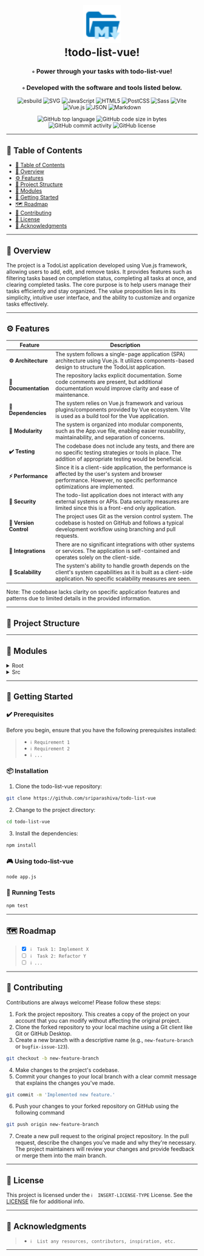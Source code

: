 <div align="center">
<h1 align="center">
<img src="https://raw.githubusercontent.com/PKief/vscode-material-icon-theme/ec559a9f6bfd399b82bb44393651661b08aaf7ba/icons/folder-markdown-open.svg" width="100" />
<br>!todo-list-vue!
</h1>
<h3>◦ Power through your tasks with todo-list-vue!</h3>
<h3>◦ Developed with the software and tools listed below.</h3>

<p align="center">
<img src="https://img.shields.io/badge/esbuild-FFCF00.svg?style&logo=esbuild&logoColor=black" alt="esbuild" />
<img src="https://img.shields.io/badge/SVG-FFB13B.svg?style&logo=SVG&logoColor=black" alt="SVG" />
<img src="https://img.shields.io/badge/JavaScript-F7DF1E.svg?style&logo=JavaScript&logoColor=black" alt="JavaScript" />
<img src="https://img.shields.io/badge/HTML5-E34F26.svg?style&logo=HTML5&logoColor=white" alt="HTML5" />
<img src="https://img.shields.io/badge/PostCSS-DD3A0A.svg?style&logo=PostCSS&logoColor=white" alt="PostCSS" />

<img src="https://img.shields.io/badge/Sass-CC6699.svg?style&logo=Sass&logoColor=white" alt="Sass" />
<img src="https://img.shields.io/badge/Vite-646CFF.svg?style&logo=Vite&logoColor=white" alt="Vite" />
<img src="https://img.shields.io/badge/Vue.js-4FC08D.svg?style&logo=vuedotjs&logoColor=white" alt="Vue.js" />
<img src="https://img.shields.io/badge/JSON-000000.svg?style&logo=JSON&logoColor=white" alt="JSON" />
<img src="https://img.shields.io/badge/Markdown-000000.svg?style&logo=Markdown&logoColor=white" alt="Markdown" />
</p>
<img src="https://img.shields.io/github/languages/top/sriparashiva/todo-list-vue?style&color=5D6D7E" alt="GitHub top language" />
<img src="https://img.shields.io/github/languages/code-size/sriparashiva/todo-list-vue?style&color=5D6D7E" alt="GitHub code size in bytes" />
<img src="https://img.shields.io/github/commit-activity/m/sriparashiva/todo-list-vue?style&color=5D6D7E" alt="GitHub commit activity" />
<img src="https://img.shields.io/github/license/sriparashiva/todo-list-vue?style&color=5D6D7E" alt="GitHub license" />
</div>

---

## 📒 Table of Contents
- [📒 Table of Contents](#-table-of-contents)
- [📍 Overview](#-overview)
- [⚙️ Features](#-features)
- [📂 Project Structure](#project-structure)
- [🧩 Modules](#modules)
- [🚀 Getting Started](#-getting-started)
- [🗺 Roadmap](#-roadmap)
- [🤝 Contributing](#-contributing)
- [📄 License](#-license)
- [👏 Acknowledgments](#-acknowledgments)

---


## 📍 Overview

The project is a TodoList application developed using Vue.js framework, allowing users to add, edit, and remove tasks. It provides features such as filtering tasks based on completion status, completing all tasks at once, and clearing completed tasks. The core purpose is to help users manage their tasks efficiently and stay organized. The value proposition lies in its simplicity, intuitive user interface, and the ability to customize and organize tasks effectively.

---

## ⚙️ Features

| Feature                | Description                                                                                                                                               |
| ---------------------- | --------------------------------------------------------------------------------------------------------------------------------------------------------- |
| **⚙️ Architecture**     | The system follows a single-page application (SPA) architecture using Vue.js. It utilizes components-based design to structure the TodoList application.   |
| **📖 Documentation**   | The repository lacks explicit documentation. Some code comments are present, but additional documentation would improve clarity and ease of maintenance.     |
| **🔗 Dependencies**    | The system relies on Vue.js framework and various plugins/components provided by Vue ecosystem. Vite is used as a build tool for the Vue application. |
| **🧩 Modularity**      | The system is organized into modular components, such as the App.vue file, enabling easier reusability, maintainability, and separation of concerns.     |
| **✔️ Testing**          | The codebase does not include any tests, and there are no specific testing strategies or tools in place. The addition of appropriate testing would be beneficial.  |
| **⚡️ Performance**      | Since it is a client-side application, the performance is affected by the user's system and browser performance. However, no specific performance optimizations are implemented. |
| **🔐 Security**        | The todo-list application does not interact with any external systems or APIs. Data security measures are limited since this is a front-end only application. |
| **🔀 Version Control** | The project uses Git as the version control system. The codebase is hosted on GitHub and follows a typical development workflow using branching and pull requests. |
| **🔌 Integrations**    | There are no significant integrations with other systems or services. The application is self-contained and operates solely on the client-side.            |
| **📶 Scalability**     | The system's ability to handle growth depends on the client's system capabilities as it is built as a client-side application. No specific scalability measures are seen. |

Note: The codebase lacks clarity on specific application features and patterns due to limited details in the provided information.

---


## 📂 Project Structure




---

## 🧩 Modules

<details closed><summary>Root</summary>

| File                                                                                     | Summary                                                                                                                                                                                                                                                                                                                                                                                              |
| ---                                                                                      | ---                                                                                                                                                                                                                                                                                                                                                                                                  |
| [index.html](https://github.com/sriparashiva/todo-list-vue/blob/main/index.html)         | This code sets up the basic structure of an HTML document for a Vite app. It includes a viewport meta tag, a title for the app, and a script tag linking to the main JavaScript file. The main JavaScript file is responsible for rendering the app and is located in the /src directory.                                                                                                            |
| [vite.config.js](https://github.com/sriparashiva/todo-list-vue/blob/main/vite.config.js) | This code is a Vite configuration file that uses the Vite plugin for Vue.js. It sets up an alias for the src directory and includes the Vue plugin. The resolve.alias allows paths to be written using the "@" symbol instead of file system paths, providing a simpler way to reference files in the project. This configuration enhances the development experience and improves code readability. |

</details>

<details closed><summary>Src</summary>

| File                                                                           | Summary                                                                                                                                                                                                                                     |
| ---                                                                            | ---                                                                                                                                                                                                                                         |
| [App.vue](https://github.com/sriparashiva/todo-list-vue/blob/main/src/App.vue) | This code provides the functionality of a todo list app. Users can add, remove, and edit tasks. Tasks can be marked as completed, and users can also filter tasks by completion status. The code is implemented using the Vue.js framework. |
| [main.js](https://github.com/sriparashiva/todo-list-vue/blob/main/src/main.js) | This code creates a Vue application, rendering the content of the App.vue file and mounts it to the element with the ID "app" in the HTML document.                                                                                         |

</details>

---

## 🚀 Getting Started

### ✔️ Prerequisites

Before you begin, ensure that you have the following prerequisites installed:
> - `ℹ️ Requirement 1`
> - `ℹ️ Requirement 2`
> - `ℹ️ ...`

### 📦 Installation

1. Clone the todo-list-vue repository:
```sh
git clone https://github.com/sriparashiva/todo-list-vue
```

2. Change to the project directory:
```sh
cd todo-list-vue
```

3. Install the dependencies:
```sh
npm install
```

### 🎮 Using todo-list-vue

```sh
node app.js
```

### 🧪 Running Tests
```sh
npm test
```

---


## 🗺 Roadmap

> - [X] `ℹ️  Task 1: Implement X`
> - [ ] `ℹ️  Task 2: Refactor Y`
> - [ ] `ℹ️ ...`


---

## 🤝 Contributing

Contributions are always welcome! Please follow these steps:
1. Fork the project repository. This creates a copy of the project on your account that you can modify without affecting the original project.
2. Clone the forked repository to your local machine using a Git client like Git or GitHub Desktop.
3. Create a new branch with a descriptive name (e.g., `new-feature-branch` or `bugfix-issue-123`).
```sh
git checkout -b new-feature-branch
```
4. Make changes to the project's codebase.
5. Commit your changes to your local branch with a clear commit message that explains the changes you've made.
```sh
git commit -m 'Implemented new feature.'
```
6. Push your changes to your forked repository on GitHub using the following command
```sh
git push origin new-feature-branch
```
7. Create a new pull request to the original project repository. In the pull request, describe the changes you've made and why they're necessary.
The project maintainers will review your changes and provide feedback or merge them into the main branch.

---

## 📄 License

This project is licensed under the `ℹ️  INSERT-LICENSE-TYPE` License. See the [LICENSE](https://docs.github.com/en/communities/setting-up-your-project-for-healthy-contributions/adding-a-license-to-a-repository) file for additional info.

---

## 👏 Acknowledgments

> - `ℹ️  List any resources, contributors, inspiration, etc.`

---
